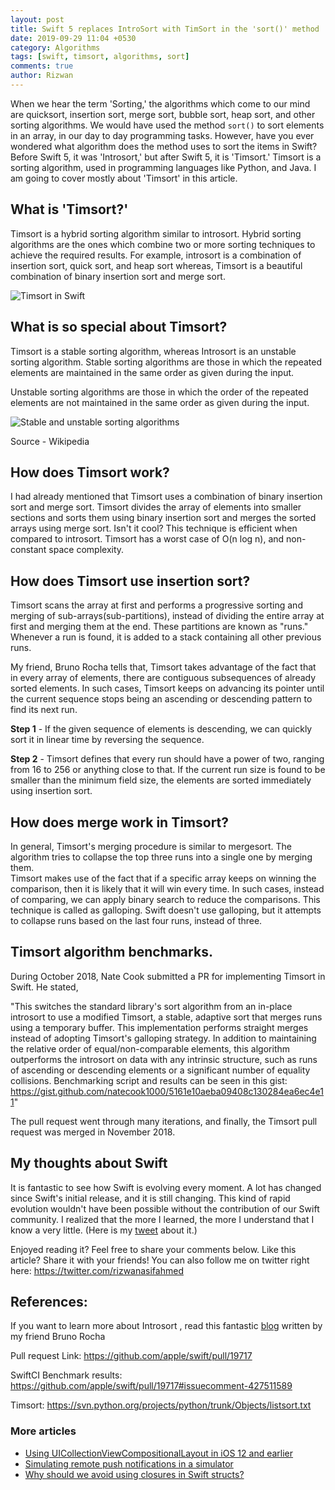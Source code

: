 ```yaml
---
layout: post
title: Swift 5 replaces IntroSort with TimSort in the 'sort()' method
date: 2019-09-29 11:04 +0530
category: Algorithms
tags: [swift, timsort, algorithms, sort]
comments: true
author: Rizwan
---
```


When we hear the term 'Sorting,' the algorithms which come to our mind are quicksort, insertion sort, merge sort, bubble sort, heap sort, and other sorting algorithms. We would have used the method `sort()` to sort elements in an array, in our day to day programming tasks. However, have you ever wondered what algorithm does the method uses to sort the items in Swift? Before Swift 5, it was 'Introsort,' but after Swift 5, it is 'Timsort.' Timsort is a sorting algorithm, used in programming languages like Python, and Java. I am going to cover mostly about 'Timsort' in this article. 


## What is 'Timsort?'
Timsort is a hybrid sorting algorithm similar to introsort. Hybrid sorting algorithms are the ones which combine two or more sorting techniques to achieve the required results. For example, introsort is a combination of insertion sort, quick sort, and heap sort whereas, Timsort is a beautiful combination of binary insertion sort and merge sort.

![Timsort in Swift](/blog/assets/images/timsortcomparisionchart.png)


## What is so special about Timsort? 
Timsort is a stable sorting algorithm, whereas Introsort is an unstable sorting algorithm. Stable sorting algorithms are those in which the repeated elements are maintained in the same order as given during the input. 

Unstable sorting algorithms are those in which the order of the repeated elements are not maintained in the same order as given during the input. 

![Stable and unstable sorting algorithms](https://upload.wikimedia.org/wikipedia/commons/thumb/8/82/Sorting_stability_playing_cards.svg/440px-Sorting_stability_playing_cards.svg.png)

Source - Wikipedia



## How does Timsort work?
I had already mentioned that Timsort uses a combination of binary insertion sort and merge sort. Timsort divides the array of elements into smaller sections and sorts them using binary insertion sort and merges the sorted arrays using merge sort. Isn't it cool? This technique is efficient when compared to introsort. Timsort has a worst case of O(n log n), and non-constant space complexity. 

## How does Timsort use insertion sort?
Timsort scans the array at first and performs a progressive sorting and merging of sub-arrays(sub-partitions), instead of dividing the entire array at first and merging them at the end. These partitions are known as "runs." Whenever a run is found, it is added to a stack containing all other previous runs.

My friend, Bruno Rocha tells that, Timsort takes advantage of the fact that in every array of elements, there are contiguous subsequences of already sorted elements. In such cases, Timsort keeps on advancing its pointer until the current sequence stops being an ascending or descending pattern to find its next run. 

**Step 1** - If the given sequence of elements is descending, we can quickly sort it in linear time by reversing the sequence.

**Step 2** - Timsort defines that every run should have a power of two, ranging from 16 to 256 or anything close to that. If the current run size is found to be smaller than the minimum field size, the elements are sorted immediately using insertion sort. 

## How does merge work in Timsort?
In general, Timsort's merging procedure is similar to mergesort. The algorithm tries to collapse the top three runs into a single one by merging them.  
Timsort makes use of the fact that if a specific array keeps on winning the comparison, then it is likely that it will win every time. In such cases, instead of comparing, we can apply binary search to reduce the comparisons. This technique is called as galloping. Swift doesn't use galloping, but it attempts to collapse runs based on the last four runs, instead of three. 

## Timsort algorithm benchmarks. 

During October 2018, Nate Cook submitted a PR for implementing Timsort in Swift. He stated, 

"This switches the standard library's sort algorithm from an in-place introsort to use a modified Timsort, a stable, adaptive sort that merges runs using a temporary buffer. This implementation performs straight merges instead of adopting Timsort's galloping strategy.
In addition to maintaining the relative order of equal/non-comparable elements, this algorithm outperforms the introsort on data with any intrinsic structure, such as runs of ascending or descending elements or a significant number of equality collisions. Benchmarking script and results can be seen in this gist: <https://gist.github.com/natecook1000/5161e10aeba09408c130284ea6ec4e11>"

The pull request went through many iterations, and finally, the Timsort pull request was merged in November 2018.  

## My thoughts about Swift
It is fantastic to see how Swift is evolving every moment. A lot has changed since Swift's initial release, and it is still changing. This kind of rapid evolution wouldn't have been possible without the contribution of our Swift community. 
 I realized that the more I learned, the more I understand that I know a very little. (Here is my [tweet](https://twitter.com/rizwanasifahmed/status/1176908418256211969?s=20) about it.)
 
 Enjoyed reading it? Feel free to share your comments below. Like this article? Share it with your friends!
 You can also follow me on twitter right here: <https://twitter.com/rizwanasifahmed>


## References:
If you want to learn more about Introsort , read this fantastic [blog](https://medium.com/swift2go/timsort-and-introsort-swifts-sorting-algorithms-f4b85b8fcbe2) written by my friend Bruno Rocha

Pull request Link: <https://github.com/apple/swift/pull/19717>

SwiftCI Benchmark results: <https://github.com/apple/swift/pull/19717#issuecomment-427511589>

Timsort: <https://svn.python.org/projects/python/trunk/Objects/listsort.txt>


### More articles

- [Using UICollectionViewCompositionalLayout in iOS 12 and earlier](/blog/2020/03/18/using-uicollectionviewcompositionallayout-in-ios-12-and-earlier/)
- [Simulating remote push notifications in a simulator](/blog/2020/02/13/simulating-remote-push-notifications-in-a-simulator/)
- [Why should we avoid using closures in Swift structs?](/blog/2020/01/11/why-should-we-avoid-using-closures-in-swift-structs/)
